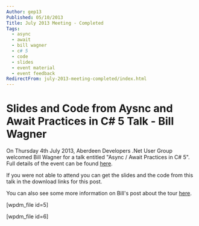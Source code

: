 ```yaml
---
Author: gep13
Published: 05/10/2013
Title: July 2013 Meeting - Completed
Tags:
  - async
  - await
  - bill wagner
  - c# 5
  - code
  - slides
  - event material
  - event feedback
RedirectFrom: july-2013-meeting-completed/index.html
---
```


# Slides and Code from Aysnc and Await Practices in C# 5 Talk - Bill Wagner

On Thursday 4th July 2013, Aberdeen Developers .Net User Group welcomed Bill Wagner for a talk entitled "Async / Await Practices in C# 5".  Full details of the event can be found [here](http://adnuguk.me/194e6Xd).

If you were not able to attend you can get the slides and the code from this talk in the download links for this post.

You can also see some more information on Bill's post about the tour [here](http://billwagner.azurewebsites.net/blog/slides-and-demos-from-dundee-and-glascow-Scotland).

[wpdm_file id=5]

[wpdm_file id=6]
